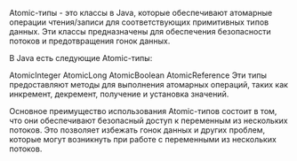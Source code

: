 Atomic-типы - это классы в Java, которые обеспечивают атомарные операции чтения/записи для соответствующих примитивных типов данных. Эти классы предназначены для обеспечения безопасности потоков и предотвращения гонок данных.

В Java есть следующие Atomic-типы:

AtomicInteger
AtomicLong
AtomicBoolean
AtomicReference
Эти типы предоставляют методы для выполнения атомарных операций, таких как инкремент, декремент, получение и установка значений.

Основное преимущество использования Atomic-типов состоит в том, что они обеспечивают безопасный доступ к переменным из нескольких потоков. Это позволяет избежать гонок данных и других проблем, которые могут возникнуть при работе с переменными из нескольких потоков.
